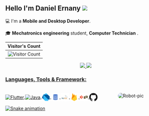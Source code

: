 <h2 align="left"> Hello I'm Daniel Ernany <img src="https://media.giphy.com/media/hvRJCLFzcasrR4ia7z/giphy.gif" width="25px"></h2> 

<div align="left"><p>💻 I'm a <b>Mobile and Desktop Developer</b>.</p>
<p>🎓 <b>Mechatronics engineering</b> student, <b>Computer Technician</b> .</p>
</div>
 
 <div align="right">
 
|Visitor's Count|
| :--------: |
|<img align="center" width="70%" src="https://profile-counter.glitch.me/DanielErnany/count.svg" alt="Visitor Count" />|

</div>
 
<div align="center">
  <a href="https://github.com/DanielErnany">
  <img width="48%" src="https://github-readme-stats.vercel.app/api?username=DanielErnany&show_icons=true&theme=dark&include_all_commits=true&count_private=true&hide_border=true&border_radius=15&line_height=24"/>
  <img width="48%" src="https://github-readme-stats.vercel.app/api/top-langs/?username=DanielErnany&layout=compact&langs_count=7&theme=dark&hide_border=true&border_radius=15&line_height=24&card_width=380"/>
</div>
  
### Languages, Tools & Framework:
 
<div style="display: inline_block"><br>
  <img align="center" alt="Flutter" height="30" width="40" src="https://cdn.jsdelivr.net/gh/devicons/devicon/icons/flutter/flutter-original.svg">
  <img align="center" alt="Java" height="30" width="40" src="https://cdn.jsdelivr.net/gh/devicons/devicon/icons/java/java-original.svg">
  <img align="center" alt="Dart" width="26px" src="https://raw.githubusercontent.com/github/explore/80688e429a7d4ef2fca1e82350fe8e3517d3494d/topics/dart/dart.png" />
  <img align="center" alt="SQL" width="26px" src="https://raw.githubusercontent.com/github/explore/80688e429a7d4ef2fca1e82350fe8e3517d3494d/topics/sql/sql.png" />
  <img align="center" alt="MySQL" width="26px" src="https://raw.githubusercontent.com/github/explore/80688e429a7d4ef2fca1e82350fe8e3517d3494d/topics/mysql/mysql.png" />
  <img align="center" alt="Firebase" width="26px" src="https://raw.githubusercontent.com/github/explore/80688e429a7d4ef2fca1e82350fe8e3517d3494d/topics/firebase/firebase.png"/>
  <img align="center" alt="Git" width="26px" src="https://raw.githubusercontent.com/github/explore/80688e429a7d4ef2fca1e82350fe8e3517d3494d/topics/git/git.png" />
  <img align="center" alt="GitHub" width="26px" src="https://raw.githubusercontent.com/github/explore/78df643247d429f6cc873026c0622819ad797942/topics/github/github.png" />
  <img align="right" alt="Robot-pic" width="30%" style="border-radius:50px;" src="https://media.giphy.com/media/3o85xwc5c8DCoAF440/giphy.gif">
</div>



 ![Snake animation](https://github.com/DanielErnany/DanielErnany/blob/output/github-contribution-grid-snake.svg) 

 
  
